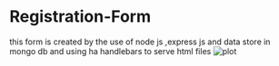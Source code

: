 # Registration-Form
this form is created by the use of node js ,express js and data store in mongo db and using ha handlebars to serve html files
![plot]('./../../Advance-CSS/galery/images/img-2.jpeg')